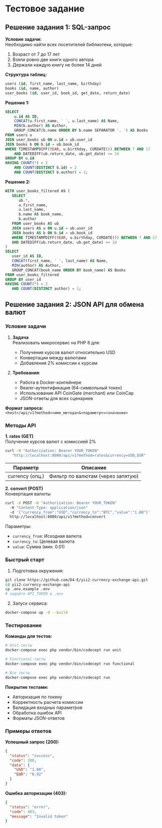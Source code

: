 # Тестовое задание

## Решение задания 1: SQL-запрос

**Условие задачи:**  
Необходимо найти всех посетителей библиотеки, которые:
1. Возраст от 7 до 17 лет
2. Взяли ровно две книги одного автора
3. Держали каждую книгу не более 14 дней

**Структура таблиц:**
```sql
users (id, first_name, last_name, birthday)
books (id, name, author)
user_books (id, user_id, book_id, get_date, return_date)
```

**Решение 1:**

```sql
SELECT
    u.id AS ID,
    CONCAT(u.first_name, ' ', u.last_name) AS Name,
    MIN(b.author) AS Author,
    GROUP_CONCAT(b.name ORDER BY b.name SEPARATOR ', ') AS Books
FROM users u
JOIN user_books ub ON u.id = ub.user_id
JOIN books b ON b.id = ub.book_id
WHERE TIMESTAMPDIFF(YEAR, u.birthday, CURDATE()) BETWEEN 7 AND 17
    AND DATEDIFF(ub.return_date, ub.get_date) <= 14
GROUP BY u.id
HAVING COUNT(*) = 2
    AND COUNT(DISTINCT b.id) = 2
    AND COUNT(DISTINCT b.author) = 1;
```

**Решение 2:**

```sql
WITH user_books_filtered AS (
   SELECT
      ub.*,
      u.first_name,
      u.last_name,
      b.name AS book_name,
      b.author
   FROM user_books AS ub
   JOIN users AS u ON u.id = ub.user_id
   JOIN books AS b ON b.id = ub.book_id
   WHERE TIMESTAMPDIFF(YEAR, u.birthday, CURDATE()) BETWEEN 7 AND 17
   AND DATEDIFF(ub.return_date, ub.get_date) <= 14
)
SELECT
   user_id AS ID,
   CONCAT(first_name, ' ', last_name) AS Name,
   MIN(author) AS Author,
   GROUP_CONCAT(book_name ORDER BY book_name) AS Books
FROM user_books_filtered
GROUP BY user_id
HAVING COUNT(*) = 2
   AND COUNT(DISTINCT author) = 1;
```

## Решение задания 2: JSON API для обмена валют

### Условие задачи

1. **Задача**  
   Реализовать микросервис на PHP 8 для:
   - Получения курсов валют относительно USD
   - Конвертации между валютами
   - Добавления 2% комиссии к курсам

2. **Требования**:
   - Работа в Docker-контейнере
   - Bearer-аутентификация (64-символьный токен)
   - Использование API CoinGate (merchant) или CoinCap
   - JSON-ответы для всех сценариев

**Формат запроса:**  
```<host>/api/v1?method=<имя_метода>&<параметр>=<значение>```

### Методы API

**1. rates (GET)**  
Получение курсов валют с комиссией 2%

```bash
curl -H "Authorization: Bearer YOUR_TOKEN" 
   "http://localhost:8080/api/v1?method=rates&currency=USD,EUR"
```

Параметр | Описание
--- | ---
currency (опц.) | Фильтр по валютам (через запятую)

**2. convert (POST)**  
Конвертация валюты

```bash
curl -X POST -H "Authorization: Bearer YOUR_TOKEN" 
  -H "Content-Type: application/json" 
  -d '{"currency_from":"USD","currency_to":"BTC","value":"1.00"}' 
  http://localhost:8080/api/v1?method=convert
```

Параметры:
- ```currency_from```: Исходная валюта
- ```currency_to```: Целевая валюта
- ```value```: Сумма (мин. 0.01)

### Быстрый старт

1. Подготовка окружения:
```bash
git clone https://github.com/D4-E/yii2-currency-exchange-api.git
cd yii2-currency-exchange-api
cp .env.example .env
# задайте API_TOKEN в .env
```

2. Запуск сервиса:
```bash
docker-compose up -d --build
```

### Тестирование

**Команды для тестов:**
```bash
# Unit-тесты
docker-compose exec php vendor/bin/codecept run unit

# Functional-тесты
docker-compose exec php vendor/bin/codecept run functional

# Все тесты
docker-compose exec php vendor/bin/codecept run
```

**Покрытие тестами:**
- Авторизация по токену
- Корректность расчета комиссии
- Валидация входных параметров
- Обработка ошибок API
- Форматы JSON-ответов

### Примеры ответов

**Успешный запрос (200):**
```json
{
  "status": "success",
  "code": 200,
  "data": {
    "USD": "1.00",
    "EUR": "0.92"
  }
}
```

**Ошибка авторизации (403):**
```json
{
  "status": "error",
  "code": 403,
  "message": "Invalid token"
}
```